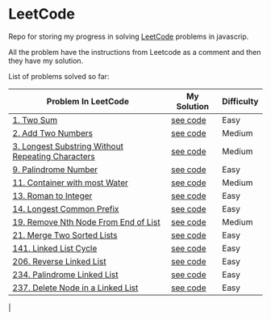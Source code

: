 # LeetCode

Repo for storing my progress in solving [LeetCode](https://leetcode.com/problemset/all/) problems in javascrip.

All the problem have the instructions from Leetcode as a comment and then they have my solution. 

List of problems solved so far:

| Problem In LeetCode                                                                                                                | My Solution                                                                                                                                | Difficulty |
|------------------------------------------------------------------------------------------------------------------------------------|--------------------------------------------------------------------------------------------------------------------------------------------|------------|
| [1. Two Sum](https://leetcode.com/problems/two-sum/)                                                                               | [see code](https://github.com/victoria-parker/LeetCode/tree/master/solutions/1.two-sum/solution.js)                                        | Easy       |
| [2. Add Two Numbers](https://leetcode.com/problems/add-two-numbers/)                                                               | [see code](https://github.com/victoria-parker/LeetCode/tree/master/solutions/2.add-two-numbers/solution.js)                                | Medium     |
| [3. Longest Substring Without Repeating Characters](https://leetcode.com/problems/longest-substring-without-repeating-characters/) | [see code](https://github.com/victoria-parker/LeetCode/tree/master/solutions/3.longest-substring-without-repeating-characters/solution.js) | Medium     |
| [9. Palindrome Number](https://leetcode.com/problems/palindrome-number/)                                                           | [see code](https://github.com/victoria-parker/LeetCode/tree/master/solutions/9.palindrome-number/solution.js)                              | Easy       |
| [11. Container with most Water](https://leetcode.com/problems/container-with-most-water/)                                                            | [see code](https://github.com/victoria-parker/LeetCode/blob/master/solutions/11.container-with-most-water/solution.js)                              | Medium       |
| [13. Roman to Integer](https://leetcode.com/problems/roman-to-integer/)                                                            | [see code](https://github.com/victoria-parker/LeetCode/tree/master/solutions/13.roman-to-integet/solution.js)                              | Easy       |
| [14. Longest Common Prefix](https://leetcode.com/problems/longest-common-prefix/)                                                  | [see code](https://github.com/victoria-parker/LeetCode/tree/master/solutions/14.longest-common-prefix/solution.js)                         | Easy       |
| [19. Remove Nth Node From End of List](https://leetcode.com/problems/remove-nth-node-from-end-of-list/)                            | [see code](https://github.com/victoria-parker/LeetCode/tree/master/solutions/19.remove-nth-node-from-end-of-list/solution.js)              | Medium     |
| [21. Merge Two Sorted Lists](https://leetcode.com/problems/merge-two-sorted-lists/)                                                | [see code](https://github.com/victoria-parker/LeetCode/tree/master/solutions/21.merge-two-sorted-lists/solution.js)                        | Easy       |
| [141. Linked List Cycle](https://leetcode.com/problems/linked-list-cycle/)                                                         | [see code](https://github.com/victoria-parker/LeetCode/blob/master/solutions/141.linked-list-cycle/solution.js)                            | Easy       |
| [206. Reverse Linked List](https://leetcode.com/problems/reverse-linked-list/)                                                     | [see code](https://github.com/victoria-parker/LeetCode/blob/master/solutions/206.reverse-linked-list/solution.js)                          | Easy       |
| [234. Palindrome Linked List](https://leetcode.com/problems/palindrome-linked-list/)                                               | [see code](https://github.com/victoria-parker/LeetCode/blob/master/solutions/234.palindrome-linked-list/solution.js)                       | Easy       |
| [237. Delete Node in a Linked List](https://leetcode.com/problems/delete-node-in-a-linked-list/)                                   | [see code](https://github.com/victoria-parker/LeetCode/blob/master/solutions/237.delete-a-node-in-a-linked-list/solution.js)               | Easy       |
|                                                                                                         

